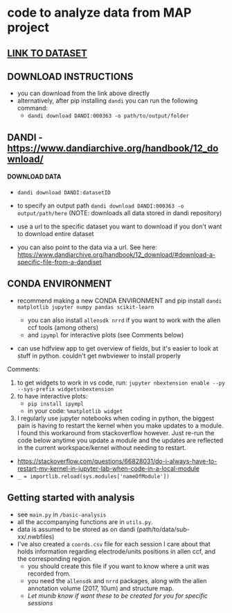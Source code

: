 # code to analyze data from MAP project

## [LINK TO DATASET](https://dandiarchive.org/dandiset/000363?search=susu+chen&pos=1)

## DOWNLOAD INSTRUCTIONS

- you can download from the link above directly
- alternatively, after pip installing `dandi` you can run the following command:
	- `dandi download DANDI:000363 -o path/to/output/folder`

## DANDI - https://www.dandiarchive.org/handbook/12_download/

#### DOWNLOAD DATA 
- `dandi download DANDI:datasetID`

- to specify an output path `dandi download DANDI:000363 -o output/path/here`           (NOTE: downloads all data stored in dandi repository)
	
- use a url to the specific dataset you want to download if you don't want to download entire dataset

- you can also point to the data via a url. See here: https://www.dandiarchive.org/handbook/12_download/#download-a-specific-file-from-a-dandiset
	

## CONDA ENVIRONMENT
- recommend making a new CONDA ENVIRONMENT and pip install `dandi matplotlib jupyter numpy pandas scikit-learn`
	- you can also install `allensdk nrrd` if you want to work with the allen ccf tools (among others)
	- and `ipympl` for interactive plots (see Comments below)
	
- can use hdfview app to get overview of fields, but it's easier to look at stuff in python. couldn't get nwbviewer to install properly

Comments:
1. to get widgets to work in vs code, run:
	`jupyter nbextension enable --py --sys-prefix widgetsnbextension`
2. to have interactive plots:
	- `pip install ipympl`
	- in your code: `%matplotlib widget`
3. I regularly use jupyter notebooks when coding in python, the biggest pain is having to restart the kernel when you make updates to a module. I found this workaround from stackoverflow however. Just re-run the code below anytime you update a module and the updates are reflected in the current workspace/kernel without needing to restart. 
- https://stackoverflow.com/questions/66828031/do-i-always-have-to-restart-my-kernel-in-jupyter-lab-when-code-in-a-local-module
- `_ = importlib.reload(sys.modules['nameOfModule'])`

## Getting started with analysis
- see `main.py` in `/basic-analysis`
- all the accompanying functions are in `utils.py`. 
- data is assumed to be stored as on dandi (path/to/data/sub-xx/.nwbfiles)
- I've also created a `coords.csv` file for each session I care about that holds information regarding electrode/units positions in allen ccf, and the corresponding region.
	- you should create this file if you want to know where a unit was recorded from. 
	- you need the `allensdk` and `nrrd` packages, along with the allen annotation volume (2017, 10um) and structure map. 
	- _Let munib know if want these to be created for you for specific sessions_ 
